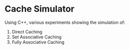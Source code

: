 # Cache Simulator
Using C++, various experiments showing the simulation of:

1. Direct Caching
2. Set Associative Caching
3. Fully Associative Caching
